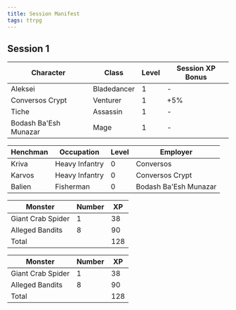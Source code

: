 ```yaml
---
title: Session Manifest
tags: ttrpg
---
```


## Session 1

<responsive-table>
    <table class="table-striped">
        <thead>
            <tr>
                <th scope="col">Character</th>
                <th scope="col">Class</th>
                <th scope="col">Level</th>
                <th scope="col">Session XP Bonus</th>
            </tr>
        </thead>
        <tbody>
          <tr>
            <td>Aleksei</td>
            <td>Bladedancer</td>
            <td>1</td>
            <td>-</td>
          </tr>
          <tr>
            <td>Conversos Crypt</td>
            <td>Venturer</td>
            <td>1</td>
            <td>+5%</td>
          </tr>
          <tr>
            <td>Tiche</td>
            <td>Assassin</td>
            <td>1</td>
            <td>-</td>
          </tr>
          <tr>
            <td>Bodash Ba'Esh Munazar</td>
            <td>Mage</td>
            <td>1</td>
            <td>-</td>
          </tr>          
        </tbody>
    </table>
</responsive-table>

<responsive-table>
    <table class="table-striped">
        <thead>
            <tr>
                <th scope="col">Henchman</th>
                <th scope="col">Occupation</th>
                <th scope="col">Level</th>
                <th scope="col">Employer</th>
            </tr>
        </thead>
        <tbody>
          <tr>
            <td>Kriva</td>
            <td>Heavy Infantry</td>
            <td>0</td>
            <td>Conversos</td>
          </tr>
          <tr>
            <td>Karvos</td>
            <td>Heavy Infantry</td>
            <td>0</td>
            <td>Conversos Crypt</td>
          </tr>
          <tr>
            <td>Balien</td>
            <td>Fisherman</td>
            <td>0</td>
            <td>Bodash Ba'Esh Munazar</td>
          </tr>   
        </tbody>
    </table>
</responsive-table>

<responsive-table>
  <table class="table-striped">
      <thead>
          <tr>
              <th scope="col">Monster</th>
              <th scope="col">Number</th>
              <th scope="col">XP</th>
          </tr>
      </thead>
      <tbody>
        <tr>
          <td>Giant Crab Spider</td>
          <td>1</td>
          <td>38</td>
        </tr>
        <tr>
          <td>Alleged Bandits</td>
          <td>8</td>
          <td>90</td>
        </tr>
        <tr>
          <td>Total</td>
          <td></td>
          <td>128</td>
        </tr>   
      </tbody>
  </table>
</responsive-table>

<responsive-table>
  <table class="table-striped">
      <thead>
          <tr>
              <th scope="col">Monster</th>
              <th scope="col">Number</th>
              <th scope="col">XP</th>
          </tr>
      </thead>
      <tbody>
        <tr>
          <td>Giant Crab Spider</td>
          <td>1</td>
          <td>38</td>
        </tr>
        <tr>
          <td>Alleged Bandits</td>
          <td>8</td>
          <td>90</td>
        </tr>
        <tr>
          <td>Total</td>
          <td></td>
          <td>128</td>
        </tr>   
      </tbody>
  </table>
</responsive-table>
  


